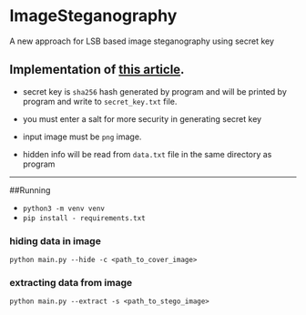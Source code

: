 # ImageSteganography
A new approach for LSB based image steganography using secret key

Implementation of 
[this article](https://www.researchgate.net/publication/261421805_A_new_approach_for_LSB_based_image_steganography_using_secret_key).
---
- secret key is `sha256` hash generated by program and will be printed by program and write to `secret_key.txt` file.


- you must enter a salt for more security in generating secret key


- input image must be `png` image.


- hidden info will be read from `data.txt` file in the same directory as program

---
##Running

* `python3 -m venv venv`
* `pip install - requirements.txt`

### hiding data in image

`python main.py --hide -c <path_to_cover_image>`

### extracting data from image

`python main.py --extract -s <path_to_stego_image>`
